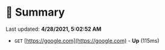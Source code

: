 # 📖 Summary
Last updated: **4/28/2021, 5:02:52 AM**

- `GET` [https://google.com](https://google.com) - **Up** (115ms)
